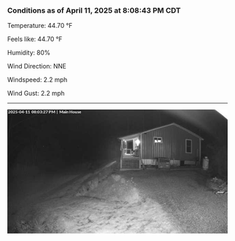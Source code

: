 ### Conditions as of April 11, 2025 at 8:08:43 PM CDT 

Temperature: 44.70 &deg;F

Feels like: 44.70 &deg;F

Humidity: 80%

Wind Direction: NNE

Windspeed: 2.2 mph

Wind Gust: 2.2 mph

---

<img src="./images/latest.jpeg"/>

